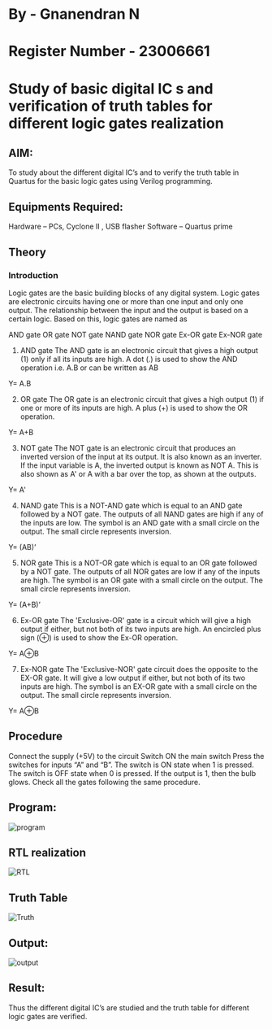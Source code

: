 # By - Gnanendran N
# Register Number - 23006661
# Study of basic digital IC s and verification of truth tables for different logic gates realization
## AIM:
To study about the different digital IC’s and to verify the truth table in Quartus for the basic logic gates using Verilog programming.

## Equipments Required:
Hardware – PCs, Cyclone II , USB flasher
Software – Quartus prime
## Theory
### Introduction
Logic gates are the basic building blocks of any digital system. Logic gates are electronic circuits having one or more than one input and only one output. The relationship between the input and the output is based on a certain logic. Based on this, logic gates are named as

AND gate
OR gate
NOT gate
NAND gate
NOR gate
Ex-OR gate
Ex-NOR gate
1) AND gate
The AND gate is an electronic circuit that gives a high output (1) only if all its inputs are high. A dot (.) is used to show the AND operation i.e. A.B or can be written as AB

Y= A.B

2) OR gate
The OR gate is an electronic circuit that gives a high output (1) if one or more of its inputs are high. A plus (+) is used to show the OR operation.

Y= A+B

3) NOT gate
The NOT gate is an electronic circuit that produces an inverted version of the input at its output. It is also known as an inverter. If the input variable is A, the inverted output is known as NOT A. This is also shown as A' or A with a bar over the top, as shown at the outputs.

Y= A'

4) NAND gate
This is a NOT-AND gate which is equal to an AND gate followed by a NOT gate. The outputs of all NAND gates are high if any of the inputs are low. The symbol is an AND gate with a small circle on the output. The small circle represents inversion.

Y= (AB)’

5) NOR gate
This is a NOT-OR gate which is equal to an OR gate followed by a NOT gate. The outputs of all NOR gates are low if any of the inputs are high. The symbol is an OR gate with a small circle on the output. The small circle represents inversion.

Y= (A+B)’

6) Ex-OR gate
The 'Exclusive-OR' gate is a circuit which will give a high output if either, but not both of its two inputs are high. An encircled plus sign (⊕) is used to show the Ex-OR operation.

Y= A⊕B

7) Ex-NOR gate
The 'Exclusive-NOR' gate circuit does the opposite to the EX-OR gate. It will give a low output if either, but not both of its two inputs are high. The symbol is an EX-OR gate with a small circle on the output. The small circle represents inversion.

Y= A⊕B

## Procedure
Connect the supply (+5V) to the circuit
Switch ON the main switch
Press the switches for inputs “A” and “B”. The switch is ON state when 1 is pressed. The switch is OFF state when 0 is pressed.
If the output is 1, then the bulb glows.
Check all the gates following the same procedure.
## Program:
![program](https://github.com/GnanendranN/Study-of-basic-digital-IC-s-and-verification-of-truth-tables-for-different-logic-gates-realization-/assets/138955207/b32b4276-be8c-4c95-a476-5cc86da19fba)

## RTL realization
![RTL](https://github.com/GnanendranN/Study-of-basic-digital-IC-s-and-verification-of-truth-tables-for-different-logic-gates-realization-/assets/138955207/979461b6-2ef4-471c-af2b-fabbb2aff3ea)

## Truth Table
![Truth](https://github.com/GnanendranN/Study-of-basic-digital-IC-s-and-verification-of-truth-tables-for-different-logic-gates-realization-/assets/138955207/21e3b0d3-1282-44a5-8309-d1c2342fc675)

## Output:
![output](https://github.com/GnanendranN/Study-of-basic-digital-IC-s-and-verification-of-truth-tables-for-different-logic-gates-realization-/assets/138955207/3564de59-a25c-464f-a7e9-5fb2dee99a9d)

## Result:
Thus the different digital IC’s are studied and the truth table for different logic gates are verified.

